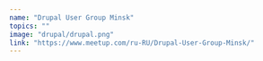 ```yaml
---
name: "Drupal User Group Minsk"
topics: ""
image: "drupal/drupal.png"
link: "https://www.meetup.com/ru-RU/Drupal-User-Group-Minsk/"
---
```

